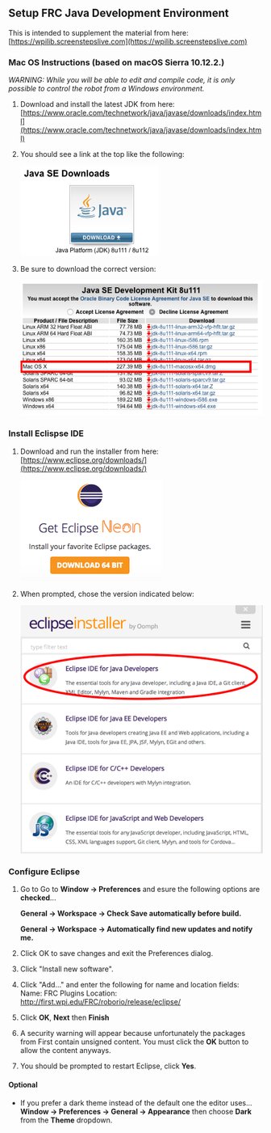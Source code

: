 ## Setup FRC Java Development Environment

This is intended to supplement the material from here: [https://wpilib.screenstepslive.com](https://wpilib.screenstepslive.com)


### Mac OS Instructions (based on macOS Sierra 10.12.2.)

 *WARNING: While you will be able to edit and compile code, it is only possible to control the robot from a Windows environment.*

 1. Download and install the latest JDK from here:
    [https://www.oracle.com/technetwork/java/javase/downloads/index.html](https://www.oracle.com/technetwork/java/javase/downloads/index.html)

 2. You should see a link at the top like the following:

    ![alt text](../images/jselink.png "image") 

 3. Be sure to download the correct version:

    ![alt text](./images/jdk8111os.png "image")

### Install Eclispse IDE

 1. Download and run the installer from here: 
    [https://www.eclipse.org/downloads/](https://www.eclipse.org/downloads/)

    ![alt text](../images/eclipse1.png "image")

 2. When prompted, chose the version indicated below:

    ![alt text](../images/neon.png "image") 


### Configure Eclipse

 1. Go to Go to **Window -> Preferences** and esure the following options are **checked**...

    **General -> Workspace -> Check Save automatically before build.**
    
    **General -> Workspace -> Automatically find new updates and notify me.**

 2. Click OK to save changes and exit the Preferences dialog.
 3. Click "Install new software".
 4. Click "Add..." and enter the following for name and location fields:
    Name: FRC Plugins
    Location: http://first.wpi.edu/FRC/roborio/release/eclipse/
 5. Click **OK**, **Next** then **Finish**
 6. A security warning will appear because unfortunately the packages from First contain unsigned content. You must click the **OK** button to allow the content anyways.
 7. You should be prompted to restart Eclipse, click **Yes**.


#### Optional

 - If you prefer a dark theme instead of the default one the editor uses...
    **Window -> Preferences -> General -> Appearance** then choose **Dark** from the **Theme** dropdown.